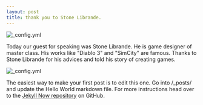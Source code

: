 ```yaml
---
layout: post
title: thank you to Stone Librande.
---
```

![_config.yml](https://cdn.evbuc.com/eventlogos/88842865/librandeheadshot.jpg)

Today our guest for speaking was Stone Librande. He is game designer of master class. His works like "Diablo 3" and "SimCity" are famous.
Thanks to Stone Librande for his advices and told his story of creating games.

![_config.yml](https://upload.wikimedia.org/wikipedia/en/8/80/Diablo_III_cover.png)

The easiest way to make your first post is to edit this one. Go into /_posts/ and update the Hello World markdown file. For more instructions head over to the [Jekyll Now repository](https://github.com/barryclark/jekyll-now) on GitHub.
